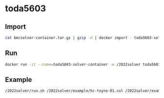 # toda5603

## Import
```bash
cat bmcsolver-container.tar.gz | gzip -d | docker import - toda5603-solver:latest
```

## Run
```bash
docker run -it --name=toda5603-solver-container -w /2022solver toda5603-solver /bin/bash
```

## Example
```bash
/2022solver/run.sh /2022solver/example/hc-toyno-01.col /2022solver/example/hc-toyno-01_01.dat
```
